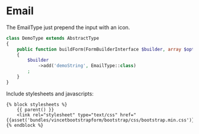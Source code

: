 Email
=====

The EmailType just prepend the input with an icon.


```php
class DemoType extends AbstractType
{
    public function buildForm(FormBuilderInterface $builder, array $options)
    {
        $builder
            ->add('demoString', EmailType::class)
        ;
    }
}
```

Include stylesheets and javascripts:
```twig
{% block stylesheets %}
    {{ parent() }}
    <link rel="stylesheet" type="text/css" href="{{asset('bundles/vincetbootstrapform/bootstrap/css/bootstrap.min.css')}}">
{% endblock %}
```
